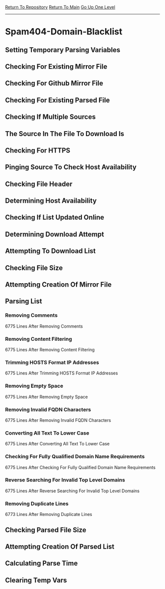 [Return To Repository](https://github.com/deathbybandaid/piholeparser/)
[Return To Main](https://github.com/deathbybandaid/piholeparser/blob/master/RecentRunLogs/Mainlog.md)
[Go Up One Level](https://github.com/deathbybandaid/piholeparser/blob/master/RecentRunLogs/TopLevelScripts/30-Processing-Blacklists.md)
____________________________________
# Spam404-Domain-Blacklist
## Setting Temporary Parsing Variables
## Checking For Existing Mirror File
## Checking For Github Mirror File
## Checking For Existing Parsed File
## Checking If Multiple Sources
## The Source In The File To Download Is
## Checking For HTTPS
## Pinging Source To Check Host Availability
## Checking File Header
## Determining Host Availability
## Checking If List Updated Online
## Determining Download Attempt
## Attempting To Download List
## Checking File Size
## Attempting Creation Of Mirror File
## Parsing List
### Removing Comments
6775 Lines After Removing Comments
### Removing Content Filtering
6775 Lines After Removing Content Filtering
### Trimming HOSTS Format IP Addresses
6775 Lines After Trimming HOSTS Format IP Addresses
### Removing Empty Space
6775 Lines After Removing Empty Space
### Removing Invalid FQDN Characters
6775 Lines After Removing Invalid FQDN Characters
### Converting All Text To Lower Case
6775 Lines After Converting All Text To Lower Case
### Checking For Fully Qualified Domain Name Requirements
6775 Lines After Checking For Fully Qualified Domain Name Requirements
### Reverse Searching For Invalid Top Level Domains
6775 Lines After Reverse Searching For Invalid Top Level Domains
### Removing Duplicate Lines
6773 Lines After Removing Duplicate Lines
## Checking Parsed File Size
## Attempting Creation Of Parsed List
## Calculating Parse Time
## Clearing Temp Vars
